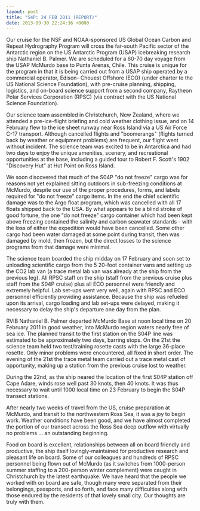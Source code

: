 ```yaml
---
layout: post
title: "S4P: 24 FEB 2011 (REPORT)"
date: 2013-09-30 22:24:36 +0000
---
```

Our cruise for the NSF and NOAA-sponsored US Global Ocean Carbon and Repeat
Hydrography Program will cross the far-south Pacific sector of the Antarctic
region on the US Antarctic Program (USAP) icebreaking research ship Nathaniel
B. Palmer. We are scheduled for a 60-70 day voyage from the USAP McMurdo base
to Punta Arenas, Chile. This cruise is unique for the program in that it is
being carried out from a USAP ship operated by a commercial operator, Edison-
Chouest Offshore (ECO) (under charter to the US National Science Foundation),
with pre-cruise planning, shipping, logistics, and on-board science support
from a second company, Raytheon Polar Services Corporation (RPSC) (via
contract with the US National Science Foundation).

Our science team assembled in Christchurch, New Zealand, where we attended a
pre-ice-flight briefing and cold weather clothing issue, and on 14 February
flew to the ice sheet runway near Ross Island via a US Air Force C-17
transport. Although cancelled flights and "boomerangs" (flights turned back by
weather or equipment problems) are frequent, our flight went without incident.
The science team was excited to be in Antarctica and had two days to enjoy the
unique amenities, scenery, and recreational opportunities at the base,
including a guided tour to Robert F. Scott's 1902 "Discovery Hut" at Hut Point
on Ross Island.

We soon discovered that much of the S04P "do not freeze" cargo was for reasons
not yet explained sitting outdoors in sub-freezing conditions at McMurdo,
despite our use of the proper procedures, forms, and labels required for "do
not freeze" cargo items. In the end the chief scientific damage was to the
Argo float program, which was cancelled with all 17 floats shipped back to the
USA. By what appears to be a blind stroke of good fortune, the one "do not
freeze" cargo container which had been kept above freezing contained the
salinity and carbon seawater standards - with the loss of either the
expedition would have been cancelled. Some other cargo had been water damaged
at some point during transit, then was damaged by mold, then frozen, but the
direct losses to the science programs from that damage were minimal.

The science team boarded the ship midday on 17 February and soon set to
unloading scientific cargo from the 5 20-foot container vans and setting up
the CO2 lab van (a trace metal lab van was already at the ship from the
previous leg). All RPSC staff on the ship (staff from the previous cruise plus
staff from the S04P cruise) plus all ECO personnel were friendly and extremely
helpful. Lab set-ups went very well, again with RPSC and ECO personnel
efficiently providing assistance. Because the ship was refueled upon its
arrival, cargo loading and lab set-ups were delayed, making it necessary to
delay the ship's departure one day from the plan.

RVIB Nathaniel B. Palmer departed McMurdo Base at noon local time on 20
February 2011 in good weather, into McMurdo region waters nearly free of sea
ice. The planned transit to the first station on the S04P line was estimated
to be approximately two days, barring stops. On the 21st the science team held
two test/training rosette casts with the large 36-place rosette. Only minor
problems were encountered, all fixed in short order. The evening of the 21st
the trace metal team carried out a trace metal cast of opportunity, making up
a station from the previous cruise lost to weather.

During the 22nd, as the ship neared the location of the first S04P station off
Cape Adare, winds rose well past 30 knots, then 40 knots. It was thus
necessary to wait until 1000 local time on 23 February to begin the S04P
transect stations.

After nearly two weeks of travel from the US, cruise preparation at McMurdo,
and transit to the northwestern Ross Sea, it was a joy to begin work. Weather
conditions have been good, and we have almost completed the portion of our
transect across the Ross Sea deep outflow with virtually no problems ... an
outstanding beginning.

Food on board is excellent, relationships between all on board friendly and
productive, the ship itself lovingly-maintained for productive research and
pleasant life on board. Some of our colleagues and hundreds of RPSC personnel
being flown out of McMurdo (as it switches from 1000-person summer staffing to
a 200-person winter complement) were caught in Christchurch by the latest
earthquake. We have heard that the people we worked with on board are safe,
though many were separated from their belongings, passports, and so forth, and
face many difficulties along with those endured by the residents of that
lovely small city. Our thoughts are truly with them.


